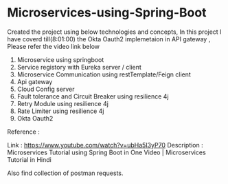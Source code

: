 # Microservices-using-Spring-Boot

Created the project using below technologies and concepts, In this project I have coverd till(8:01:00) the Okta Oauth2 implemetaion in API gateway , Please refer the video link below 

1. Microservice using springboot
2. Service registory with Eureka server / client
3. Microservice Communication using restTemplate/Feign client
4. Api gateway
5. Cloud Config server
6. Fault tolerance and Circuit Breaker using resilience 4j
7. Retry Module using resilience 4j
8. Rate Limiter using resilience 4j
9. Okta Oauth2



Reference : 

Link : https://www.youtube.com/watch?v=ubHa5I3yP70
Description : Microservices Tutorial using Spring Boot in One Video | Microservices Tutorial in Hindi


Also find collection of postman requests.
